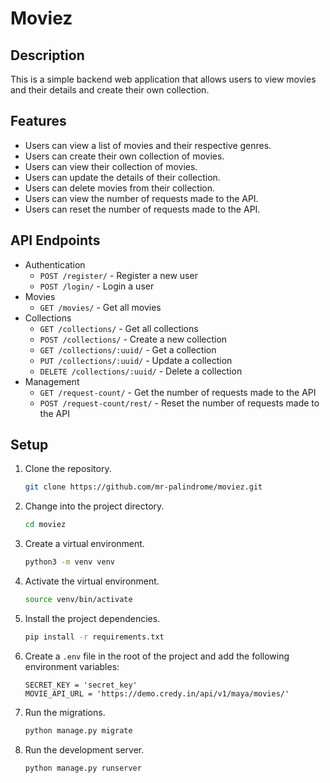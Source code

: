 # Moviez

## Description
This is a simple backend web application that allows users to view movies and their details and create their own collection.

## Features
- Users can view a list of movies and their respective genres.
- Users can create their own collection of movies.
- Users can view their collection of movies.
- Users can update the details of their collection.
- Users can delete movies from their collection.
- Users can view the number of requests made to the API.
- Users can reset the number of requests made to the API.

## API Endpoints
- Authentication
    - `POST /register/` - Register a new user
    - `POST /login/` - Login a user
- Movies
    - `GET /movies/` - Get all movies
- Collections
    - `GET /collections/` - Get all collections
    - `POST /collections/` - Create a new collection
    - `GET /collections/:uuid/` - Get a collection
    - `PUT /collections/:uuid/` - Update a collection
    - `DELETE /collections/:uuid/` - Delete a collection
- Management
    - `GET /request-count/` - Get the number of requests made to the API
    - `POST /request-count/rest/` - Reset the number of requests made to the API

## Setup
1. Clone the repository.

    ```bash
    git clone https://github.com/mr-palindrome/moviez.git
    ```
2. Change into the project directory.

    ```bash
    cd moviez
    ```
3. Create a virtual environment.

    ```bash
    python3 -m venv venv
    ```
4. Activate the virtual environment.

    ```bash
    source venv/bin/activate
    ```
5. Install the project dependencies.

    ```bash
    pip install -r requirements.txt
    ```
6. Create a `.env` file in the root of the project and add the following environment variables:

    ```
    SECRET_KEY = 'secret_key'
    MOVIE_API_URL = 'https://demo.credy.in/api/v1/maya/movies/'
    ```
7. Run the migrations.

    ```bash
    python manage.py migrate

8. Run the development server.

    ```bash
    python manage.py runserver
    ```
